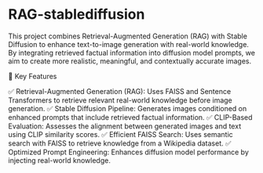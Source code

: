 # RAG-stablediffusion

This project combines Retrieval-Augmented Generation (RAG) with Stable Diffusion to enhance text-to-image generation with real-world knowledge. By integrating retrieved factual information into diffusion model prompts, we aim to create more realistic, meaningful, and contextually accurate images.


📌 Key Features

✅ Retrieval-Augmented Generation (RAG): Uses FAISS and Sentence Transformers to retrieve relevant real-world knowledge before image generation.
✅ Stable Diffusion Pipeline: Generates images conditioned on enhanced prompts that include retrieved factual information.
✅ CLIP-Based Evaluation: Assesses the alignment between generated images and text using CLIP similarity scores.
✅ Efficient FAISS Search: Uses semantic search with FAISS to retrieve knowledge from a Wikipedia dataset.
✅ Optimized Prompt Engineering: Enhances diffusion model performance by injecting real-world knowledge.

